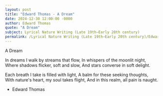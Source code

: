 ```yaml
---
layout: post
title: "Edward Thomas - A Dream"
date: 2024-12-30 12:00:00 -0000
author: Edward Thomas
quote: "A Dream"
subject: Lyrical Nature Writing (Late 19th–Early 20th century)
permalink: /Lyrical Nature Writing (Late 19th–Early 20th century)/Edward Thomas/Edward Thomas - A Dream
---
```


A Dream

In dreams I walk by streams that flow,
In whispers of the moonlit night,
Where shadows flicker, soft and slow,
And stars converse in soft delight.

Each breath I take is filled with light,
A balm for these seeking thoughts,
With nature's heart, my soul takes flight,
And in this realm, all pain is naught.


- Edward Thomas
